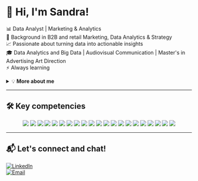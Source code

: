 <!---
sandrapampin/sandrapampin is a ✨ special ✨ repository because its `README.md` (this file) appears on your GitHub profile.
You can click the Preview link to take a look at your changes.
--->
# 👋 Hi, I'm Sandra!

📊 Data Analyst | Marketing & Analytics  
🎯 Background in B2B and retail Marketing, Data Analytics & Strategy  
📈 Passionate about turning data into actionable insights  
🎓 Data Analytics and Big Data | Audiovisual Communication | Master's in Advertising Art Direction  
⚡ Always learning

<details>
  <summary>💡<b> More about me </b> </summary>

My career has followed two paths that, while different, have always been connected: marketing and analytics. For years, I developed strategies for industrial and retail companies, managing communication projects and lead generation campaigns—always with a data-driven and results-oriented approach.

Over time, I realized my interest went beyond just creating strategies; I wanted to take a more data-driven approach, where decisions are based on insights rather than intuition. That led me to dive into a Data Analytics Bootcamp and specialized courses, learning SQL, ETL processes, Power Query, data modeling, DAX, Python, and dashboard creation in Power BI. To solidify these skills, I’ve been working on small projects on BI and also in marketing data analysis, applying my knowledge and refining best practices in real-world scenarios.

Led by both curiosity and passion, I want to continue growing creating value through the strategic use of data. My goal is to work on projects where information plays a key role in improving processes and driving impact.

</details>

---


## 🛠️ Key competencies  

<p align="center">
  <img src="https://img.shields.io/badge/Google_Analytics-E37400?style=for-the-badge&logo=google-analytics&logoColor=white"/>
  <img src="https://img.shields.io/badge/HubSpot-FF7A59?style=for-the-badge&logo=hubspot&logoColor=white"/>
  <img src="https://img.shields.io/badge/BigQuery-4285F4?style=for-the-badge&logo=google-cloud&logoColor=white"/>
  <img src="https://img.shields.io/badge/Figma-F24E1E?style=for-the-badge&logo=figma&logoColor=white"/>
  <img src="https://img.shields.io/badge/Excel-217346?style=for-the-badge&logo=microsoft-excel&logoColor=white"/>
  <img src="https://img.shields.io/badge/Adobe_CC-FF0000?style=for-the-badge&logo=adobe&logoColor=white"/>
  <img src="https://img.shields.io/badge/Microsoft_Fabric-7341F2?style=for-the-badge&logo=data:image/svg+xml;base64,PHN2ZyBmaWxsPSIjZmZmIiB4bWxucz0iaHR0cDovL3d3dy53My5vcmcvMjAwMC9zdmciIHdpZHRoPSIxMiIgaGVpZ2h0PSIxMiI+PHBhdGggZD0iTTEuOTg0IDMuOTY3IDYuMDAxLjAwN2EzLjI2MyAzLjI2MyAwIDAgMSAxLjYxOC42MDdsLjAxNy4wMTZsNC4wMDMgMy45NTZjLjgxMi44MDkgMS4yNjUgMS44ODYgMS4zNiAyLjk4NC4wOTcuOTguMDA1IDEuOTgyLS4zMiAyLjkyMy0uMzA3Ljk0My0uODEzIDEuODE4LTEuNTI3IDIuNTI1TDguMDc2IDExLjI2bC0uMDE3LS4wMThsLTMuOTkzLTMuOTk1QTMuMjY3IDMuMjY3IDAgMCAxIC4wNTMgNi4wNTVhMy4yODIgMy4yODIgMCAwIDEgLjYwNi0xLjYxNHoiLz48L3N2Zz4=&logoColor=white"/>
  <img src="https://img.shields.io/badge/Microsoft_365-D83B01?style=for-the-badge&logo=microsoft&logoColor=white"/>
  <img src="https://img.shields.io/badge/Power_BI-F2C811?style=for-the-badge&logo=power-bi&logoColor=black"/>
  <img src="https://img.shields.io/badge/SQL-4479A1?style=for-the-badge&logo=postgresql&logoColor=white"/>
  <img src="https://img.shields.io/badge/ETL-FF6F00?style=for-the-badge&logo=apacheairflow&logoColor=white"/>
  <img src="https://img.shields.io/badge/Looker_Studio-4285F4?style=for-the-badge&logo=looker&logoColor=white"/>
  <img src="https://img.shields.io/badge/SSMS-CC2927?style=for-the-badge&logo=microsoft-sql-server&logoColor=white"/>
  <img src="https://img.shields.io/badge/Visual_Studio_Community-5C2D91?style=for-the-badge&logo=visual-studio&logoColor=white"/>
  <img src="https://img.shields.io/badge/Integration_Services-007ACC?style=for-the-badge&logo=azure-devops&logoColor=white"/>
  <img src="https://img.shields.io/badge/Power_Query-1D8F60?style=for-the-badge&logo=power-bi&logoColor=white"/>
  <img src="https://img.shields.io/badge/DAX-ED8B00?style=for-the-badge&logo=power-bi&logoColor=white"/>
  <img src="https://img.shields.io/badge/PySpark-E25A1C?style=for-the-badge&logo=apachespark&logoColor=white"/>
  <img src="https://img.shields.io/badge/Python-3670A0?style=for-the-badge&logo=python&logoColor=ffdd54"/>
  <img src="https://img.shields.io/badge/VS_Code-007ACC?style=for-the-badge&logo=visual-studio-code&logoColor=white"/>
  <img src="https://img.shields.io/badge/GitHub-181717?style=for-the-badge&logo=github&logoColor=white"/>
</p>


---

## 📬 Let's connect and chat!

[![LinkedIn](https://img.shields.io/badge/LinkedIn-0A66C2?style=for-the-badge&logo=linkedin&logoColor=white)](https://www.linkedin.com/in/sandra-pampín-5ba4953a/)  
[![Email](https://img.shields.io/badge/Email-D14836?style=for-the-badge&logo=gmail&logoColor=white)](mailto:xandrapampin@gmail.com)  
